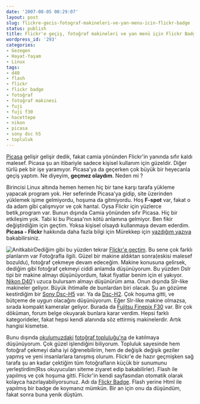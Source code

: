 ```yaml
---
date: '2007-08-05 00:29:07'
layout: post
slug: flickre-gecis-fotograf-makineleri-ve-yan-menu-icin-flickr-badge
status: publish
title: Flickr'e geçiş, fotoğraf makineleri ve yan menü için Flickr Badge
wordpress_id: '293'
categories:
- Gezegen
- Hayat-Yaşam
- Linux
tags:
- d40
- flash
- flickr
- flickr badge
- fotoğraf
- fotoğraf makinesi
- fuji
- fuji f30
- hacettepe
- nikon
- picasa
- sony dsc h5
- topluluk
---
```


[Picasa](http://picasaweb.google.com/home) gelişir gelişir dedik, fakat camia yönünden Flickr'in yanında sıfır kaldı malesef. Picasa şu an itibariyle sadece kişisel kullanım için güzeldir. Diğer türlü pek bir işe yaramıyor. Picasa'ya da geçerken çok büyük bir heyecanla geçiş yaptım. Ne diyeyim, **geçmez olaydım**. Neden mi ?

Birincisi Linux altında hemen hemen hiç bir tane karşı tarafa yükleme yapacak program yok. Her seferinde Picasa'ya gidip, site üzerinden yüklemek işime gelmiyordu, hoşuma da gitmiyordu. Hoş **F-spot** var, fakat o da adam gibi çalışmıyor ve çok hantal. Oysa Flickr için yüzlerce betik,program var. Bunun dışında Camia yönünden sıfır Picasa. Hiç bir etkileşim yok. Tabi ki bu Picasa'nın kötü anlamına gelmiyor. Ben fikir değiştirdiğim için geçtim. Yoksa kişisel olsaydı kullanmaya devam ederdim. **Picasa - Flickr** hakkında daha fazla bilgi için Mürekkep için [yazdığım yazıya](http://www.murekkep.org/picasa-vs-flickr-hangisi-daha-iyi) bakabilirsiniz. 

![Anitkabir](http://farm2.static.flickr.com/1010/970046205_b44e1f8806_m.jpg)Dediğim gibi bu yüzden tekrar [Flickr'e geçtim](http://www.flickr.com/photos/ftharsln). Bu sene çok farklı planlarım var Fotoğrafla ilgili. Güzel bir makine aldıktan sonra(eskisi malesef bozuldu), fotoğraf çekmeye devam edeceğim. Makine konusuna gelirsek, dediğim gibi fotoğraf çekmeyi ciddi anlamda düşünüyorum. Bu yüzden Dslr tipi bir makine almayı düşünüyordum, fakat fiyatlar benim için el yakıyor. [Nikon D40](http://www.dpreview.com/reviews/nikond40/)'ı uzuca bulursam almayı düşünürüm ama.  Onun dışında Slr-like makineler geliyor. Büyük ihtimalle de bunlardan biri olacak. Şu an gözüme kestirdiğim bir [Sony Dsc-H5](http://www.dpreview.com/reviews/sonyh5/) var. Ya da [Dsc-H2](http://www.dpreview.com/reviews/sonyh2/). Çok hoşuma gitti, ve bütçeme de uygun olacağını düşünüyorum. Eğer Slr-like makine olmazsa, sırada kompakt kameralar geliyor. Burada da [Fujitsu Finepix F30](http://www.dpreview.com/reviews/fujifilmf30/) var. Bir çok döküman, forum belge okuyarak bunlara karar verdim. Hepsi farklı kategorideler, fakat hepsi kendi alanında söz ettirmiş makinelerdir. Artık hangisi kismetse. 


Bunu dışında [okulumuzdaki](http://hacettepe.edu.tr/) [fotoğraf topluluğu'na](http://www.hufk.hacettepe.edu.tr/index.php) de katılmaya düşünüyorum. Çok güzel işlendiğini biliyorum. Topluluk sayesinde hem fotoğraf çekmeyi daha iyi öğrenebilirim, hem de değişik değişik geziler yapmış ve yeni insanlarlara tanışmış olurum. Flickr'e de hazır geçmişken sağ tarafa şu an kadar çektiğim tüm fotoğrafların küçük bir sunumunu yerleştirdim(Rss okuyucuları siteme ziyaret edip bakabilirler). Flash ile yapılmış ve çok hoşuma gitti. Flickr'in kendi sayfasından otomatik olarak kolayca hazırlayabiliyorsunuz. Adı da [Flickr Badge](http://www.flickr.com/badge.gne). Flash yerine Html ile yapılmış bir badge de koymanız mümkün. Bir an için onu da düşündüm, fakat sonra buna yenik düştüm. 





